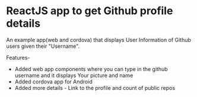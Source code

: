 # ReactJS app to get Github profile details
An example app(web and cordova) that displays User Information of Github users given their "Username".

Features-
- Added web app components where you can type in the github username and it displays Your picture and name
- Added cordova app for Android
- Added more details - Link to the profile and count of public repos